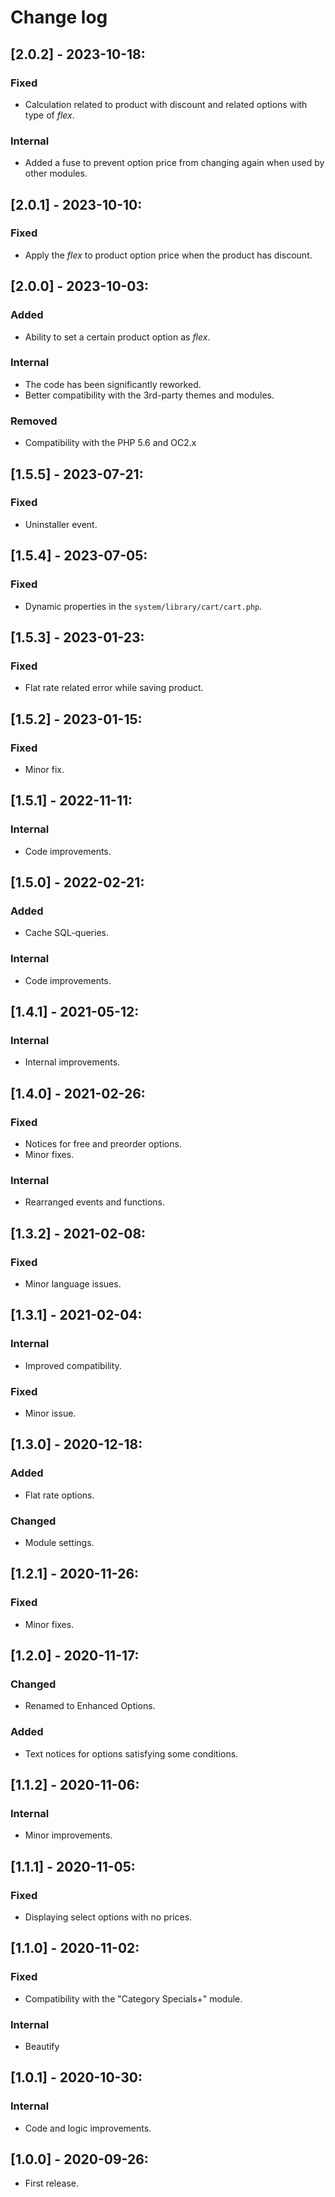 # Change log

## [2.0.2] - 2023-10-18:
### Fixed
- Calculation related to product with discount and related options with type of *flex*.
### Internal
- Added a fuse to prevent option price from changing again when used by other modules.

## [2.0.1] - 2023-10-10:
### Fixed
- Apply the *flex* to product option price when the product has discount.

## [2.0.0] - 2023-10-03:
### Added
- Ability to set a certain product option as *flex*.
### Internal
- The code has been significantly reworked.
- Better compatibility with the 3rd-party themes and modules.
### Removed
- Compatibility with the PHP 5.6 and OC2.x

## [1.5.5] - 2023-07-21:
### Fixed
- Uninstaller event.

## [1.5.4] - 2023-07-05:
### Fixed
- Dynamic properties in the `system/library/cart/cart.php`.

## [1.5.3] - 2023-01-23:
### Fixed
- Flat rate related error while saving product.

## [1.5.2] - 2023-01-15:
### Fixed
- Minor fix.

## [1.5.1] - 2022-11-11:
### Internal
- Code improvements.

## [1.5.0] - 2022-02-21:
### Added
- Cache SQL-queries.
### Internal
- Code improvements.

## [1.4.1] - 2021-05-12:
### Internal
- Internal improvements.

## [1.4.0] - 2021-02-26:
### Fixed
- Notices for free and preorder options.
- Minor fixes.
### Internal
- Rearranged events and functions.

## [1.3.2] - 2021-02-08:
### Fixed
- Minor language issues.

## [1.3.1] - 2021-02-04:
### Internal
- Improved compatibility.
### Fixed
- Minor issue.

## [1.3.0] - 2020-12-18:
### Added
- Flat rate options.
### Changed
- Module settings.

## [1.2.1] - 2020-11-26:
### Fixed
- Minor fixes.

## [1.2.0] - 2020-11-17:
### Changed
- Renamed to Enhanced Options.
### Added
- Text notices for options satisfying some conditions.

## [1.1.2] - 2020-11-06:
### Internal
- Minor improvements.

## [1.1.1] - 2020-11-05:
### Fixed
- Displaying select options with no prices.

## [1.1.0] - 2020-11-02:
### Fixed
- Compatibility with the "Category Specials+" module.
### Internal
- Beautify

## [1.0.1] - 2020-10-30:
### Internal
- Code and logic improvements.

## [1.0.0] - 2020-09-26:
- First release.
